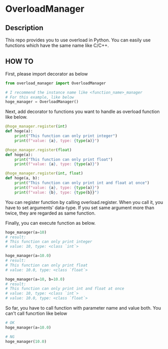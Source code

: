 # OverloadManager

## Description
This repo provides you to use overload in Python.
You can easily use functions which have the same name like C/C++.

## HOW TO
First, please import decorator as below
```python
from overload_manager import OverloadManager

# I recommend the instance name like <function_name>_manager
# For this example, like below
hoge_manager = OverloadManager()
```

Next, add decorator to functions you want to handle as overload function like below.
```python
@hoge_manager.register(int)
def hoge(a):
    print("This function can only print integer")
    print(f"value: {a}, type: {type(a)}")

@hoge_manager.register(float)
def hoge(a):
    print("This function can only print float")
    print(f"value: {a}, type: {type(a)}")

@hoge_manager.register(int, float)
def hoge(a, b):
    print("This function can only print int and float at once")
    print(f"value: {a}, type: {type(a)}")
    print(f"value: {b}, type: {type(b}}")
```
You can register function by calling overload.register.
When you call it, you have to set arguments' data-type. If you set same argument more than twice, they are regarded as same function.

Finally, you can execute function as below.
```python
hoge_manager(a=10)
# result:
# This function can only print integer
# value: 10, type: <class `int`>

hoge_manager(a=10.0)
# result:
# This function can only print float
# value: 10.0, type: <class `float`>

hoge_manager(a=10, b=10.0)
# result:
# This function can only print int and float at once
# value: 10, type: <class `int`>
# value: 10.0, type: <class `float`>
```

So far, you have to call function with parameter name and value both.
You can't call funcrtion like below
```python
# OK
hoge_manager(a=10.0)

# NG
hoge_manager(10.0)
```
